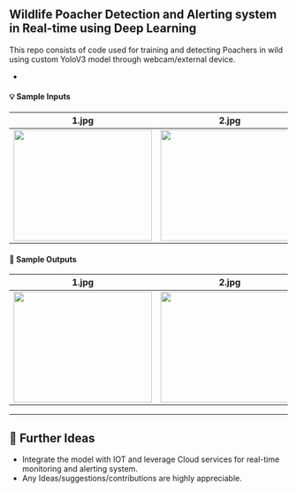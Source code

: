 ## Wildlife Poacher Detection and Alerting system in Real-time using Deep Learning
This repo consists of code used for training and detecting Poachers in wild using custom YoloV3 model through webcam/external device.<br>

*
#### 💡 Sample Inputs 

|  1.jpg | 2.jpg  | pic1.jpg | pic2.jpg |
|------------|-------------|-----------|---------|
| <img src="https://github.com/snehitvaddi/Poacher-Detection/blob/master/test_images/1.jpg"  width="250" height="200"> | <img src="https://github.com/snehitvaddi/Poacher-Detection/blob/master/test_images/2.jpg"  width="250" height="200">|<img src="https://github.com/snehitvaddi/Poacher-Detection/blob/master/test_images/pic1.jpg"  width="250" height="200">|<img src="https://github.com/snehitvaddi/Poacher-Detection/blob/master/test_images/pic2.jpg"  width="250" height="200">|

#### 🧠 Sample Outputs
|  1.jpg | 2.jpg  | pic1.jpg | pic2.jpg |
|------------|-------------|-----------|---------|
| <img src="https://github.com/snehitvaddi/Poacher-Detection/blob/master/outputs/4.png"  width="250" height="200"> | <img src="https://github.com/snehitvaddi/Poacher-Detection/blob/master/outputs/5.png"  width="250" height="200">|<img src="https://github.com/snehitvaddi/Poacher-Detection/blob/master/outputs/6.png"  width="250" height="200">|<img src="https://github.com/snehitvaddi/Poacher-Detection/blob/master/outputs/pic2.png"  width="250" height="200">|

****************************************************************************************************************************************

## 🧠 Further Ideas
* Integrate the model with IOT and leverage Cloud services for real-time monitoring and alerting system.
* Any Ideas/suggestions/contributions are highly appreciable.
